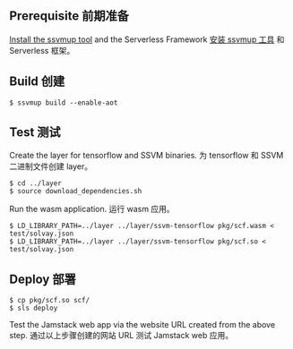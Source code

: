 
## Prerequisite 前期准备

[Install the ssvmup tool](https://www.secondstate.io/articles/ssvmup/)
and the Serverless Framework
[安装 ssvmup 工具](https://www.secondstate.io/articles/ssvmup/)
和 Serverless 框架。

## Build 创建

```
$ ssvmup build --enable-aot
```

## Test 测试

Create the layer for tensorflow and SSVM binaries.
为 tensorflow 和 SSVM 二进制文件创建 layer。

```
$ cd ../layer
$ source download_dependencies.sh
```

Run the wasm application.
运行 wasm 应用。

```
$ LD_LIBRARY_PATH=../layer ../layer/ssvm-tensorflow pkg/scf.wasm < test/solvay.json
$ LD_LIBRARY_PATH=../layer ../layer/ssvm-tensorflow pkg/scf.so < test/solvay.json
```

## Deploy 部署

```
$ cp pkg/scf.so scf/
$ sls deploy
```

Test the Jamstack web app via the website URL created from the above step.
通过以上步骤创建的网站 URL 测试 Jamstack web 应用。

